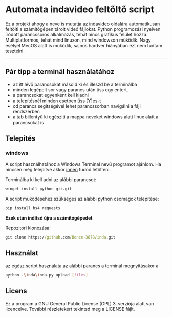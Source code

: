 # Automata indavideo feltőltő script
Ez a projekt ahogy a neve is mutatja az [indavideo](https://indavideo.hu/) oldalára automatikusan feltölti a számitógépen tárolt videó fájlokat. Python programozási nyelven íródott parancssoros alkalmazás, tehát nincs grafikus felület hozzá. Multiplatformos, tehát mind linuxon, mind windowson müködik. Nagy esélyel MecOS alatt is müködik, sajnos hardver hiányában ezt nem tudtam tesztelni.

---
## Pár tipp a terminál használatához
- az itt lévő parancsokat másold ki és illeszd be a terminálba
- minden legépelt sor vagy parancs után üss egy entert.
- a parancsokat egyenként kell kiadni
- a telepítésnél minden esetben üss [Y]es-t
- cd parancs segitségével lehet parancssorban navigálni a fájl rendszerben
- a tab billentyű ki egésziti a mappa neveket windows alatt linux alatt a parancsokat is

## Telepítés
### windows
A script használhatához a Windows Terminal nevű programot ajánlom. Ha nincsen még telepítve akkor [innen](https://apps.microsoft.com/detail/9N0DX20HK701?hl=neutral&gl=HU&ocid=pdpshare) tudod letölteni.

Terminálba ki kell adni az alábbi parancsot:
```bat
winget install python git.git
```
A script müködéséhez szükséges az alábbi python csomagok telepítése:
```bat
pip install bs4 requests
```
**Ezek után indítsd újra a számítógépedet**

Repozitori klonozása:
```bat
git clone https://github.com/Bence-3878/inda.git
```
## Használat

az egész script használata az alábbi parancs
a terminál megnyitásakor a
```bash
python .\inda\inda.py upload [files]
```
## Licens
Ez a program a GNU General Public License (GPL) 3. verziója alatt van licencelve.
További részletekért tekintsd meg a LICENSE fájlt.
